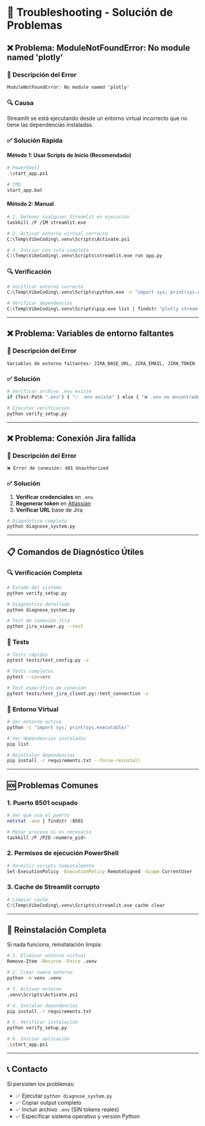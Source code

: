 # 🔧 Troubleshooting - Solución de Problemas

## ❌ Problema: ModuleNotFoundError: No module named 'plotly'

### 🎯 **Descripción del Error**
```
ModuleNotFoundError: No module named 'plotly'
```

### 🔍 **Causa**
Streamlit se está ejecutando desde un entorno virtual incorrecto que no tiene las dependencias instaladas.

### ✅ **Solución Rápida**

#### Método 1: Usar Scripts de Inicio (Recomendado)
```bash
# PowerShell
.\start_app.ps1

# CMD
start_app.bat
```

#### Método 2: Manual
```bash
# 1. Detener cualquier Streamlit en ejecución
taskkill /F /IM streamlit.exe

# 2. Activar entorno virtual correcto
C:\Temp\VibeCoding\.venv\Scripts\Activate.ps1

# 3. Iniciar con ruta completa
C:\Temp\VibeCoding\.venv\Scripts\streamlit.exe run app.py
```

### 🔍 **Verificación**
```bash
# Verificar entorno correcto
C:\Temp\VibeCoding\.venv\Scripts\python.exe -c "import sys; print(sys.executable)"

# Verificar dependencias
C:\Temp\VibeCoding\.venv\Scripts\pip.exe list | findstr "plotly streamlit pandas"
```

---

## ❌ Problema: Variables de entorno faltantes

### 🎯 **Descripción del Error**
```
Variables de entorno faltantes: JIRA_BASE_URL, JIRA_EMAIL, JIRA_TOKEN
```

### ✅ **Solución**
```bash
# Verificar archivo .env existe
if (Test-Path ".env") { "✅ .env existe" } else { "❌ .env no encontrado" }

# Ejecutar verificación
python verify_setup.py
```

---

## ❌ Problema: Conexión Jira fallida

### 🎯 **Descripción del Error**
```
❌ Error de conexión: 401 Unauthorized
```

### ✅ **Solución**
1. **Verificar credenciales** en `.env`
2. **Regenerar token** en [Atlassian](https://id.atlassian.com/manage-profile/security/api-tokens)
3. **Verificar URL** base de Jira

```bash
# Diagnóstico completo
python diagnose_system.py
```

---

## 📋 **Comandos de Diagnóstico Útiles**

### 🔍 **Verificación Completa**
```bash
# Estado del sistema
python verify_setup.py

# Diagnóstico detallado  
python diagnose_system.py

# Test de conexión Jira
python jira_viewer.py --test
```

### 🧪 **Tests**
```bash
# Tests rápidos
pytest tests/test_config.py -v

# Tests completos
pytest --cov=src

# Test específico de conexión
pytest tests/test_jira_client.py::test_connection -v
```

### 🔧 **Entorno Virtual**
```bash
# Ver entorno activo
python -c "import sys; print(sys.executable)"

# Ver dependencias instaladas
pip list

# Reinstalar dependencias
pip install -r requirements.txt --force-reinstall
```

---

## 🆘 **Problemas Comunes**

### 1. **Puerto 8501 ocupado**
```bash
# Ver qué usa el puerto
netstat -ano | findstr :8501

# Matar proceso si es necesario
taskkill /F /PID <numero_pid>
```

### 2. **Permisos de ejecución PowerShell**
```bash
# Permitir scripts temporalmente
Set-ExecutionPolicy -ExecutionPolicy RemoteSigned -Scope CurrentUser
```

### 3. **Cache de Streamlit corrupto**
```bash
# Limpiar cache
C:\Temp\VibeCoding\.venv\Scripts\streamlit.exe cache clear
```

---

## 🔄 **Reinstalación Completa**

Si nada funciona, reinstalación limpia:

```bash
# 1. Eliminar entorno virtual
Remove-Item -Recurse -Force .venv

# 2. Crear nuevo entorno
python -m venv .venv

# 3. Activar entorno
.venv\Scripts\Activate.ps1

# 4. Instalar dependencias
pip install -r requirements.txt

# 5. Verificar instalación
python verify_setup.py

# 6. Iniciar aplicación
.\start_app.ps1
```

---

## 📞 **Contacto**

Si persisten los problemas:
- ✅ Ejecutar `python diagnose_system.py`
- ✅ Copiar output completo
- ✅ Incluir archivo `.env` (SIN tokens reales)
- ✅ Especificar sistema operativo y versión Python